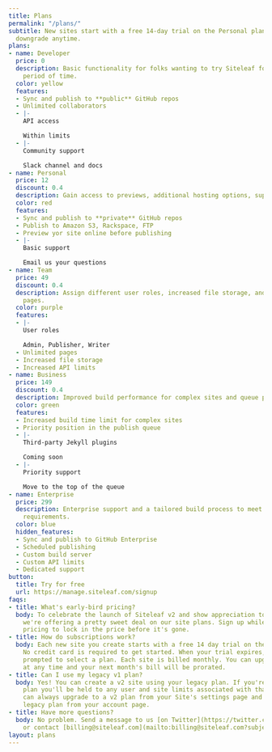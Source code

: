 ```yaml
---
title: Plans
permalink: "/plans/"
subtitle: New sites start with a free 14-day trial on the Personal plan. Upgrade or
  downgrade anytime.
plans:
- name: Developer
  price: 0
  description: Basic functionality for folks wanting to try Siteleaf for an unlimited
    period of time.
  color: yellow
  features:
  - Sync and publish to **public** GitHub repos
  - Unlimited collaborators
  - |-
    API access

    Within limits
  - |-
    Community support

    Slack channel and docs
- name: Personal
  price: 12
  discount: 0.4
  description: Gain access to previews, additional hosting options, support, and more.
  color: red
  features:
  - Sync and publish to **private** GitHub repos
  - Publish to Amazon S3, Rackspace, FTP
  - Preview yor site online before publishing
  - |-
    Basic support

    Email us your questions
- name: Team
  price: 49
  discount: 0.4
  description: Assign different user roles, increased file storage, and unlimited
    pages.
  color: purple
  features:
  - |-
    User roles

    Admin, Publisher, Writer
  - Unlimited pages
  - Increased file storage
  - Increased API limits
- name: Business
  price: 149
  discount: 0.4
  description: Improved build performance for complex sites and queue priority.
  color: green
  features:
  - Increased build time limit for complex sites
  - Priority position in the publish queue
  - |-
    Third-party Jekyll plugins

    Coming soon
  - |-
    Priority support

    Move to the top of the queue
- name: Enterprise
  price: 299
  description: Enterprise support and a tailored build process to meet your site’s
    requirements.
  color: blue
  hidden_features:
  - Sync and publish to GitHub Enterprise
  - Scheduled publishing
  - Custom build server
  - Custom API limits
  - Dedicated support
button:
  title: Try for free
  url: https://manage.siteleaf.com/signup
faqs:
- title: What's early-bird pricing?
  body: To celebrate the launch of Siteleaf v2 and show appreciation to early adopters,
    we're offering a pretty sweet deal on our site plans. Sign up while we have early-bird
    pricing to lock in the price before it's gone.
- title: How do subscriptions work?
  body: Each new site you create starts with a free 14 day trial on the Personal plan.
    No credit card is required to get started. When your trial expires, you'll be
    prompted to select a plan. Each site is billed monthly. You can upgrade or downgrade
    at any time and your next month's bill will be prorated.
- title: Can I use my legacy v1 plan?
  body: Yes! You can create a v2 site using your legacy plan. If you're using a legacy
    plan you'll be held to any user and site limits associated with that plan. You
    can always upgrade to a v2 plan from your Site's settings page and cancel your
    legacy plan from your account page.
- title: Have more questions?
  body: No problem. Send a message to us [on Twitter](https://twitter.com/siteleaf)
    or contact [billing@siteleaf.com](mailto:billing@siteleaf.com?subject=Question%20about%20your%20plans).
layout: plans
---
```


